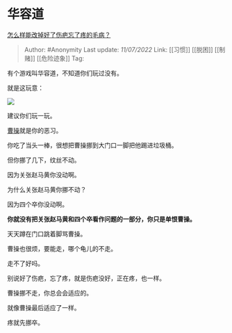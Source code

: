 # 华容道
[怎么样能改掉好了伤疤忘了疼的毛病？](https://www.zhihu.com/question/56389460/answer/2561413066)

> Author: #Anonymity
> Last update: *11/07/2022*
> Link: [[习惯]] [[脱困]] [[制赌]] [[危险迹象]]
> Tag:

有个游戏叫华容道，不知道你们玩过没有。

就是这玩意：

![](https://pic1.zhimg.com/50/v2-a1add1725dabbf7263ce902231bccab9_720w.jpg?source=1940ef5c)

建议你们玩一玩。

[曹操](https://www.zhihu.com/search?q=%E6%9B%B9%E6%93%8D&search_source=Entity&hybrid_search_source=Entity&hybrid_search_extra=%7B%22sourceType%22%3A%22answer%22%2C%22sourceId%22%3A2561413066%7D)就是你的恶习。

你吃了当头一棒，很想把曹操挪到大门口一脚把他踢进垃圾桶。

但你挪了几下，纹丝不动。

因为关张赵马黄你没动啊。

为什么关张赵马黄你挪不动？

因为四个卒你没动啊。

**你就没有把关张赵马黄和四个卒看作问题的一部分，你只是单恨曹操。**

天天蹲在门口跳着脚骂曹操。

曹操也很烦，要能走，哪个龟儿的不走。

走不了好吗。

别说好了伤疤，忘了疼，就是伤疤没好，正在疼，也一样。

曹操挪不走，你总会会适应的。

就像曹操最后适应了一样。

疼就先挪卒。

